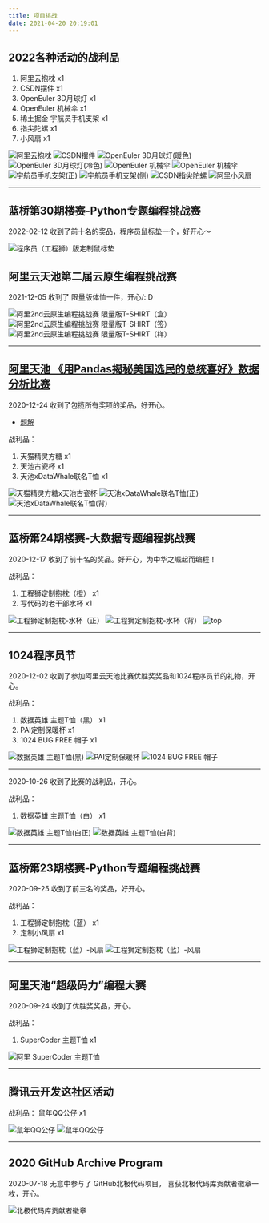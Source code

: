 ```yaml
---
title: 项目挑战
date: 2021-04-20 20:19:01
---
```


## 2022各种活动的战利品

1. 阿里云抱枕 x1
2. CSDN摆件 x1
3. OpenEuler 3D月球灯 x1
4. OpenEuler 机械伞 x1
5. 稀土掘金 宇航员手机支架 x1
6. 指尖陀螺 x1
7. 小风扇 x1

![阿里云抱枕](challenge/2022aliyun1.jpeg "阿里云抱枕")
![CSDN摆件](challenge/2022CSDN1.jpeg "CSDN摆件")
![OpenEuler 3D月球灯(暖色)](challenge/2022openeuler1.jpeg "OpenEuler 3D月球灯(暖色)")
![OpenEuler 3D月球灯(冷色)](challenge/2022openeuler2.jpeg "OpenEuler 3D月球灯(冷色)")
![OpenEuler 机械伞](challenge/2022openeuler3.jpeg "OpenEuler 机械伞")
![OpenEuler 机械伞](challenge/2022openeuler4.jpeg "开关的开伞按钮很赞和透视的机械结构很赞")
![宇航员手机支架(正)](challenge/20221.jpeg "宇航员手机支架(正)")
![宇航员手机支架(侧)](challenge/20222.jpeg "宇航员手机支架(侧)")
![CSDN指尖陀螺](challenge/20223.jpeg "CSDN指尖陀螺")
![阿里小风扇](challenge/20224.jpeg "阿里小风扇")

---

## 蓝桥第30期楼赛-Python专题编程挑战赛

2022-02-12 收到了前十名的奖品，程序员鼠标垫一个，好开心～

![程序员（工程狮）版定制鼠标垫](challenge/20220212.jpg "程序员（工程狮）版定制鼠标垫")

## 阿里云天池第二届云原生编程挑战赛

2021-12-05 收到了 限量版体恤一件，开心/::D

![阿里2nd云原生编程挑战赛 限量版T-SHIRT（盒）](challenge/514456082817015.png "阿里2nd云原生编程挑战赛 限量版T-SHIRT（盒）")
![阿里2nd云原生编程挑战赛 限量版T-SHIRT（签）](challenge/428401392606107.png "阿里2nd云原生编程挑战赛 限量版T-SHIRT（签）")
![阿里2nd云原生编程挑战赛 限量版T-SHIRT（样）](challenge/562082015931858.png "阿里2nd云原生编程挑战赛 限量版T-SHIRT（样）")

---

## [阿里天池 《用Pandas揭秘美国选民的总统喜好》数据分析比赛](https://tianchi.aliyun.com/competition/entrance/531837/introduction)

2020-12-24 收到了包揽所有奖项的奖品，好开心。

- [题解](https://tianchi.aliyun.com/notebook-ai/detail?postId=144830)

战利品：

 1. 天猫精灵方糖 x1
 2. 天池古瓷杯 x1
 3. 天池xDataWhale联名T恤 x1

 ![天猫精灵方糖x天池古瓷杯](challenge/80471980.jpg "天猫精灵方糖x天池古瓷杯")
 ![天池xDataWhale联名T恤(正)](challenge/302661453.jpg "阿里天池xDataWhale联名T恤(正)")
 ![天池xDataWhale联名T恤(背)](challenge/1125910601.jpg "阿里天池xDataWhale联名T恤(背)")

---

## 蓝桥第24期楼赛-大数据专题编程挑战赛

2020-12-17 收到了前十名的奖品。好开心，为中华之崛起而编程！

战利品：

 1. 工程狮定制抱枕（橙） x1
 2. 写代码的老干部水杯 x1

 ![工程狮定制抱枕-水杯（正）](challenge/537102453.jpg "工程狮定制抱枕-水杯（正）")
 ![工程狮定制抱枕-水杯（背）](challenge/438656293.jpg "工程狮定制抱枕-水杯（背）")
 ![top](challenge/1009585516.jpg "top")

---

## 1024程序员节

2020-12-02 收到了参加阿里云天池比赛优胜奖奖品和1024程序员节的礼物，开心。

战利品：

1. 数据英雄 主题T恤（黑） x1
2. PAI定制保暖杯 x1
3. 1024 BUG FREE 帽子 x1

 ![数据英雄 主题T恤(黑)](challenge/1288698579.jpg "阿里天池 数据英雄 主题T恤(黑)")
 ![PAI定制保暖杯](challenge/546413334.jpg "阿里 PAI定制保暖杯")
 ![1024 BUG FREE 帽子](challenge/1616793816.jpg "阿里 1024 BUG FREE 帽子")

---

2020-10-26 收到了比赛的战利品，开心。

战利品：

1. 数据英雄 主题T恤（白） x1

 ![数据英雄 主题T恤(白正)](challenge/22075854.jpg "阿里天池 数据英雄 主题T恤(白正)")
 ![数据英雄 主题T恤(白背)](challenge/653297591.jpg "阿里天池 数据英雄 主题T恤(白背)")

---

## 蓝桥第23期楼赛-Python专题编程挑战赛

2020-09-25 收到了前三名的奖品，好开心。

战利品：

 1. 工程狮定制抱枕（蓝） x1
 2. 定制小风扇 x1

![工程狮定制抱枕（蓝）-风扇](challenge/892612181.jpg "工程狮定制抱枕（蓝正）-风扇")
![工程狮定制抱枕（蓝）-风扇](challenge/763308225.jpg "工程狮定制抱枕（蓝背）-风扇")

---

## 阿里天池“超级码力”编程大赛

2020-09-24 收到了优胜奖奖品，开心。

战利品：

 1. SuperCoder 主题T恤 x1

 ![阿里 SuperCoder 主题T恤](challenge/1851567568.jpg "Alibaba Cloud SuperCoder 主题T恤")

---

## 腾讯云开发这社区活动

战利品：
鼠年QQ公仔 x1

<!-- <figure class="half"> -->

![鼠年QQ公仔](challenge/2020qq1.jpeg "鼠年QQ公仔(正)")
![鼠年QQ公仔](challenge/2020qq2.jpeg "鼠年QQ公仔(背)")

<!-- </figure> -->

---

## 2020 GitHub Archive Program

2020-07-18 无意中参与了 GitHub北极代码项目， 喜获北极代码库贡献者徽章一枚，开心。

![北极代码库贡献者徽章](challenge/1648342306.jpg "北极代码库贡献者徽章")